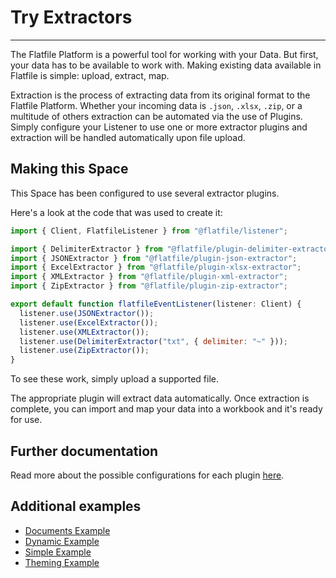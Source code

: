 # Try Extractors

---

The Flatfile Platform is a powerful tool for working with your Data. But first, your data has to be available to work with. Making existing data available in Flatfile is simple: upload, extract, map.

Extraction is the process of extracting data from its original format to the Flatfile Platform. Whether your incoming data is `.json`, `.xlsx`, `.zip`, or a multitude of others extraction can be automated via the use of Plugins. Simply configure your Listener to use one or more extractor plugins and extraction will be handled automatically upon file upload.

## Making this Space

This Space has been configured to use several extractor plugins.

Here's a look at the code that was used to create it:

```jsx
import { Client, FlatfileListener } from "@flatfile/listener";

import { DelimiterExtractor } from "@flatfile/plugin-delimiter-extractor";
import { JSONExtractor } from "@flatfile/plugin-json-extractor";
import { ExcelExtractor } from "@flatfile/plugin-xlsx-extractor";
import { XMLExtractor } from "@flatfile/plugin-xml-extractor";
import { ZipExtractor } from "@flatfile/plugin-zip-extractor";

export default function flatfileEventListener(listener: Client) {
  listener.use(JSONExtractor());
  listener.use(ExcelExtractor());
  listener.use(XMLExtractor());
  listener.use(DelimiterExtractor("txt", { delimiter: "~" }));
  listener.use(ZipExtractor());
}
```

To see these work, simply upload a supported file.

The appropriate plugin will extract data automatically. Once extraction is complete, you can import and map your data into a workbook and it's ready for use.

## Further documentation

Read more about the possible configurations for each plugin [here](https://flatfile.com/docs/plugins/extractors/).

## Additional examples

- [Documents Example](https://platform.flatfile.com/examples)
- [Dynamic Example](https://platform.flatfile.com/examples)
- [Simple Example](https://platform.flatfile.com/examples)
- [Theming Example](https://platform.flatfile.com/examples)
